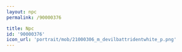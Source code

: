 ```yaml
---
layout: npc
permalink: /90000376

title: Npc
id: '90000376'
icon_url: 'portrait/mob/21000306_m_devilbattridentwhite_p.png'
---
```

